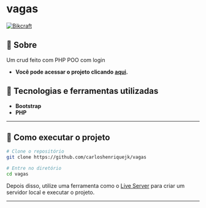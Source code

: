 # vagas


[![Bikcraft]( https://imgur.com/ZQahpNr.png "Clique para acessar o projeto")](https://listarr.000webhostapp.com "Clique para acessar o projeto")   

## 📖 Sobre   
Um crud feito com PHP POO com login 


- **Você pode acessar o projeto clicando [aqui](https://devfinan.netlify.app).**


## 🚀 Tecnologias e ferramentas utilizadas
- **Bootstrap**
- **PHP**
---

## 🔧 Como executar o projeto

```bash
# Clone o repositório
git clone https://github.com/carloshenriquejk/vagas

# Entre no diretório
cd vagas
```
Depois disso, utilize uma ferramenta como o [Live Server](https://marketplace.visualstudio.com/items?itemName=ritwickdey.LiveServer) para criar um servidor local e executar o projeto.

---
